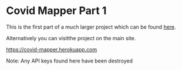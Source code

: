 # Covid Mapper Part 1

This is the first part of a much larger project which can be found [here](https://github.com/davidpaps/covid_19_mapper).

Alternatively you can visitthe project on the main site.

https://covid-mapper.herokuapp.com

Note: Any API keys found here have been destroyed

